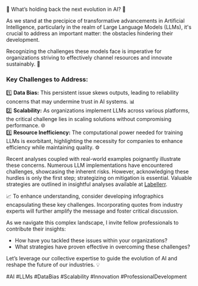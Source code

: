 🌟 What’s holding back the next evolution in AI? 🌟  

As we stand at the precipice of transformative advancements in Artificial Intelligence, particularly in the realm of Large Language Models (LLMs), it's crucial to address an important matter: the obstacles hindering their development.  

Recognizing the challenges these models face is imperative for organizations striving to effectively channel resources and innovate sustainably. 🚀  

### Key Challenges to Address:  
1️⃣ **Data Bias:** This persistent issue skews outputs, leading to reliability concerns that may undermine trust in AI systems. 📊  
2️⃣ **Scalability:** As organizations implement LLMs across various platforms, the critical challenge lies in scaling solutions without compromising performance. 🌐  
3️⃣ **Resource Inefficiency:** The computational power needed for training LLMs is exorbitant, highlighting the necessity for companies to enhance efficiency while maintaining quality. ⚙️  

Recent analyses coupled with real-world examples poignantly illustrate these concerns. Numerous LLM implementations have encountered challenges, showcasing the inherent risks. However, acknowledging these hurdles is only the first step; strategizing on mitigation is essential. Valuable strategies are outlined in insightful analyses available at [Labellerr](https://www.labellerr.com/blog/challenges-in-development-of-llms/).  

📈 To enhance understanding, consider developing infographics encapsulating these key challenges. Incorporating quotes from industry experts will further amplify the message and foster critical discussion.  

As we navigate this complex landscape, I invite fellow professionals to contribute their insights:  
- How have you tackled these issues within your organizations?  
- What strategies have proven effective in overcoming these challenges?  

Let’s leverage our collective expertise to guide the evolution of AI and reshape the future of our industries. 💡  

#AI #LLMs #DataBias #Scalability #Innovation #ProfessionalDevelopment